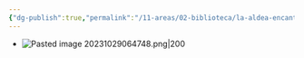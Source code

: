 ```yaml
---
{"dg-publish":true,"permalink":"/11-areas/02-biblioteca/la-aldea-encantada/","noteIcon":""}
---
```


- ![Pasted image 20231029064748.png|200](/img/user/02%20Image/Pasted%20image%2020231029064748.png)